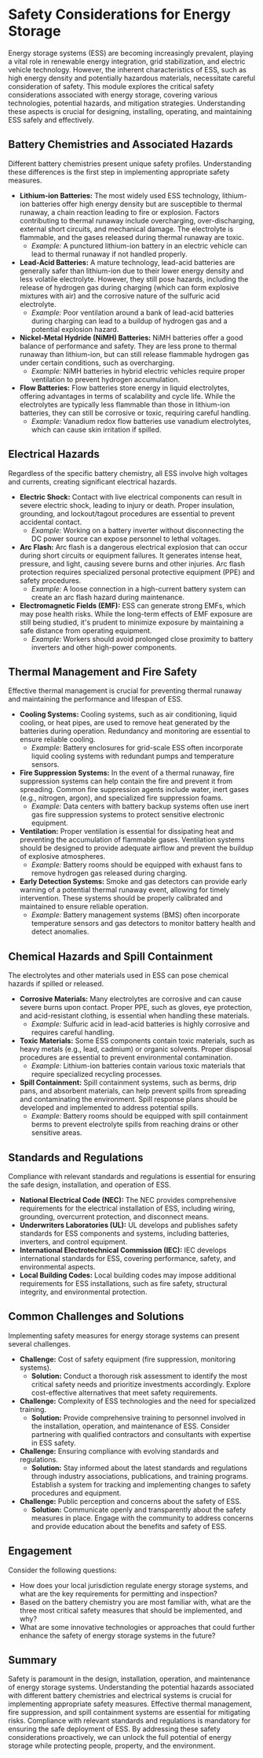 # Safety Considerations for Energy Storage

Energy storage systems (ESS) are becoming increasingly prevalent, playing a vital role in renewable energy integration, grid stabilization, and electric vehicle technology. However, the inherent characteristics of ESS, such as high energy density and potentially hazardous materials, necessitate careful consideration of safety. This module explores the critical safety considerations associated with energy storage, covering various technologies, potential hazards, and mitigation strategies. Understanding these aspects is crucial for designing, installing, operating, and maintaining ESS safely and effectively.

## Battery Chemistries and Associated Hazards

Different battery chemistries present unique safety profiles. Understanding these differences is the first step in implementing appropriate safety measures.

*   **Lithium-ion Batteries:** The most widely used ESS technology, lithium-ion batteries offer high energy density but are susceptible to thermal runaway, a chain reaction leading to fire or explosion. Factors contributing to thermal runaway include overcharging, over-discharging, external short circuits, and mechanical damage. The electrolyte is flammable, and the gases released during thermal runaway are toxic.
    *   *Example:* A punctured lithium-ion battery in an electric vehicle can lead to thermal runaway if not handled properly.
*   **Lead-Acid Batteries:** A mature technology, lead-acid batteries are generally safer than lithium-ion due to their lower energy density and less volatile electrolyte. However, they still pose hazards, including the release of hydrogen gas during charging (which can form explosive mixtures with air) and the corrosive nature of the sulfuric acid electrolyte.
    *   *Example:* Poor ventilation around a bank of lead-acid batteries during charging can lead to a buildup of hydrogen gas and a potential explosion hazard.
*   **Nickel-Metal Hydride (NiMH) Batteries:** NiMH batteries offer a good balance of performance and safety. They are less prone to thermal runaway than lithium-ion, but can still release flammable hydrogen gas under certain conditions, such as overcharging.
    *   *Example:* NiMH batteries in hybrid electric vehicles require proper ventilation to prevent hydrogen accumulation.
*   **Flow Batteries:** Flow batteries store energy in liquid electrolytes, offering advantages in terms of scalability and cycle life. While the electrolytes are typically less flammable than those in lithium-ion batteries, they can still be corrosive or toxic, requiring careful handling.
    *   *Example:* Vanadium redox flow batteries use vanadium electrolytes, which can cause skin irritation if spilled.

## Electrical Hazards

Regardless of the specific battery chemistry, all ESS involve high voltages and currents, creating significant electrical hazards.

*   **Electric Shock:** Contact with live electrical components can result in severe electric shock, leading to injury or death. Proper insulation, grounding, and lockout/tagout procedures are essential to prevent accidental contact.
    *   *Example:* Working on a battery inverter without disconnecting the DC power source can expose personnel to lethal voltages.
*   **Arc Flash:** Arc flash is a dangerous electrical explosion that can occur during short circuits or equipment failures. It generates intense heat, pressure, and light, causing severe burns and other injuries. Arc flash protection requires specialized personal protective equipment (PPE) and safety procedures.
    *   *Example:* A loose connection in a high-current battery system can create an arc flash hazard during maintenance.
*   **Electromagnetic Fields (EMF):** ESS can generate strong EMFs, which may pose health risks. While the long-term effects of EMF exposure are still being studied, it's prudent to minimize exposure by maintaining a safe distance from operating equipment.
    *   *Example:* Workers should avoid prolonged close proximity to battery inverters and other high-power components.

## Thermal Management and Fire Safety

Effective thermal management is crucial for preventing thermal runaway and maintaining the performance and lifespan of ESS.

*   **Cooling Systems:** Cooling systems, such as air conditioning, liquid cooling, or heat pipes, are used to remove heat generated by the batteries during operation. Redundancy and monitoring are essential to ensure reliable cooling.
    *   *Example:* Battery enclosures for grid-scale ESS often incorporate liquid cooling systems with redundant pumps and temperature sensors.
*   **Fire Suppression Systems:** In the event of a thermal runaway, fire suppression systems can help contain the fire and prevent it from spreading. Common fire suppression agents include water, inert gases (e.g., nitrogen, argon), and specialized fire suppression foams.
    *   *Example:* Data centers with battery backup systems often use inert gas fire suppression systems to protect sensitive electronic equipment.
*   **Ventilation:** Proper ventilation is essential for dissipating heat and preventing the accumulation of flammable gases. Ventilation systems should be designed to provide adequate airflow and prevent the buildup of explosive atmospheres.
    *   *Example:* Battery rooms should be equipped with exhaust fans to remove hydrogen gas released during charging.
*   **Early Detection Systems:** Smoke and gas detectors can provide early warning of a potential thermal runaway event, allowing for timely intervention. These systems should be properly calibrated and maintained to ensure reliable operation.
    *   *Example:* Battery management systems (BMS) often incorporate temperature sensors and gas detectors to monitor battery health and detect anomalies.

## Chemical Hazards and Spill Containment

The electrolytes and other materials used in ESS can pose chemical hazards if spilled or released.

*   **Corrosive Materials:** Many electrolytes are corrosive and can cause severe burns upon contact. Proper PPE, such as gloves, eye protection, and acid-resistant clothing, is essential when handling these materials.
    *   *Example:* Sulfuric acid in lead-acid batteries is highly corrosive and requires careful handling.
*   **Toxic Materials:** Some ESS components contain toxic materials, such as heavy metals (e.g., lead, cadmium) or organic solvents. Proper disposal procedures are essential to prevent environmental contamination.
    *   *Example:* Lithium-ion batteries contain various toxic materials that require specialized recycling processes.
*   **Spill Containment:** Spill containment systems, such as berms, drip pans, and absorbent materials, can help prevent spills from spreading and contaminating the environment. Spill response plans should be developed and implemented to address potential spills.
    *   *Example:* Battery rooms should be equipped with spill containment berms to prevent electrolyte spills from reaching drains or other sensitive areas.

## Standards and Regulations

Compliance with relevant standards and regulations is essential for ensuring the safe design, installation, and operation of ESS.

*   **National Electrical Code (NEC):** The NEC provides comprehensive requirements for the electrical installation of ESS, including wiring, grounding, overcurrent protection, and disconnect means.
*   **Underwriters Laboratories (UL):** UL develops and publishes safety standards for ESS components and systems, including batteries, inverters, and control equipment.
*   **International Electrotechnical Commission (IEC):** IEC develops international standards for ESS, covering performance, safety, and environmental aspects.
*   **Local Building Codes:** Local building codes may impose additional requirements for ESS installations, such as fire safety, structural integrity, and environmental protection.

## Common Challenges and Solutions

Implementing safety measures for energy storage systems can present several challenges.

*   **Challenge:** Cost of safety equipment (fire suppression, monitoring systems).
    *   **Solution:** Conduct a thorough risk assessment to identify the most critical safety needs and prioritize investments accordingly. Explore cost-effective alternatives that meet safety requirements.
*   **Challenge:** Complexity of ESS technologies and the need for specialized training.
    *   **Solution:** Provide comprehensive training to personnel involved in the installation, operation, and maintenance of ESS. Consider partnering with qualified contractors and consultants with expertise in ESS safety.
*   **Challenge:** Ensuring compliance with evolving standards and regulations.
    *   **Solution:** Stay informed about the latest standards and regulations through industry associations, publications, and training programs. Establish a system for tracking and implementing changes to safety procedures and equipment.
*   **Challenge:** Public perception and concerns about the safety of ESS.
    *   **Solution:** Communicate openly and transparently about the safety measures in place. Engage with the community to address concerns and provide education about the benefits and safety of ESS.

## Engagement

Consider the following questions:

*   How does your local jurisdiction regulate energy storage systems, and what are the key requirements for permitting and inspection?
*   Based on the battery chemistry you are most familiar with, what are the three most critical safety measures that should be implemented, and why?
*   What are some innovative technologies or approaches that could further enhance the safety of energy storage systems in the future?

## Summary

Safety is paramount in the design, installation, operation, and maintenance of energy storage systems. Understanding the potential hazards associated with different battery chemistries and electrical systems is crucial for implementing appropriate safety measures. Effective thermal management, fire suppression, and spill containment systems are essential for mitigating risks. Compliance with relevant standards and regulations is mandatory for ensuring the safe deployment of ESS. By addressing these safety considerations proactively, we can unlock the full potential of energy storage while protecting people, property, and the environment.